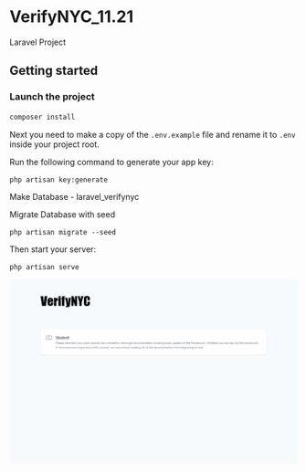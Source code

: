 # VerifyNYC_11.21

Laravel Project

## Getting started

### Launch the project

``` bash
composer install
```

Next you need to make a copy of the `.env.example` file and rename it to `.env` inside your project root.

Run the following command to generate your app key:

```
php artisan key:generate
```
Make Database - laravel_verifynyc

Migrate Database with seed

```
php artisan migrate --seed
```


Then start your server:

```
php artisan serve
```

        
![Alt text](/main.png?raw=true "login")

